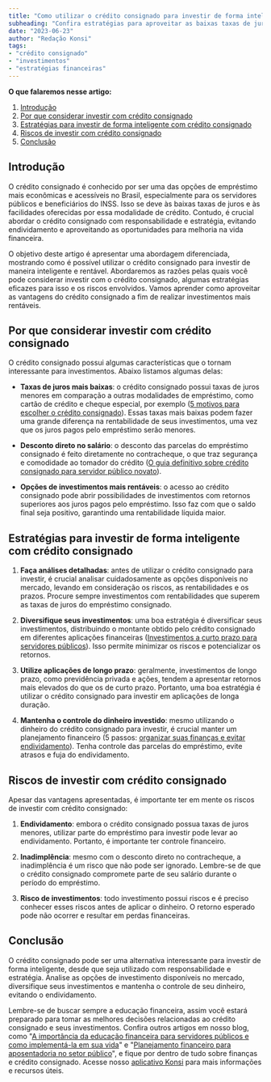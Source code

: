 ```yaml
---
title: "Como utilizar o crédito consignado para investir de forma inteligente"
subheading: "Confira estratégias para aproveitar as baixas taxas de juros do crédito consignado a fim de realizar investimentos mais rentáveis."
date: "2023-06-23"
author: "Redação Konsi"
tags:
- "crédito consignado"
- "investimentos"
- "estratégias financeiras"
---
```


**O que falaremos nesse artigo:**

1. [Introdução](#intro)
2. [Por que considerar investir com crédito consignado](#porque)
3. [Estratégias para investir de forma inteligente com crédito consignado](#estrategias)
4. [Riscos de investir com crédito consignado](#riscos)
5. [Conclusão](#conclusao)

<a name="intro"></a>
## Introdução

O crédito consignado é conhecido por ser uma das opções de empréstimo mais econômicas e acessíveis no Brasil, especialmente para os servidores públicos e beneficiários do INSS. Isso se deve às baixas taxas de juros e às facilidades oferecidas por essa modalidade de crédito. Contudo, é crucial abordar o crédito consignado com responsabilidade e estratégia, evitando endividamento e aproveitando as oportunidades para melhoria na vida financeira.

O objetivo deste artigo é apresentar uma abordagem diferenciada, mostrando como é possível utilizar o crédito consignado para investir de maneira inteligente e rentável. Abordaremos as razões pelas quais você pode considerar investir com o crédito consignado, algumas estratégias eficazes para isso e os riscos envolvidos. Vamos aprender como aproveitar as vantagens do crédito consignado a fim de realizar investimentos mais rentáveis.

<a name="porque"></a>
## Por que considerar investir com crédito consignado

O crédito consignado possui algumas características que o tornam interessante para investimentos. Abaixo listamos algumas delas:

- **Taxas de juros mais baixas**: o crédito consignado possui taxas de juros menores em comparação a outras modalidades de empréstimo, como cartão de crédito e cheque especial, por exemplo ([5 motivos para escolher o crédito consignado](https://www.konsi.com.br/postagens/5-motivos-para-escolher-o-credito-consignado-publico.html)). Essas taxas mais baixas podem fazer uma grande diferença na rentabilidade de seus investimentos, uma vez que os juros pagos pelo empréstimo serão menores.

- **Desconto direto no salário**: o desconto das parcelas do empréstimo consignado é feito diretamente no contracheque, o que traz segurança e comodidade ao tomador do crédito ([O guia definitivo sobre crédito consignado para servidor público novato](https://www.konsi.com.br/postagens/o-guia-definitivo-sobre-crdito-consignado-para-servidor-pblico-novato.html)).

- **Opções de investimentos mais rentáveis**: o acesso ao crédito consignado pode abrir possibilidades de investimentos com retornos superiores aos juros pagos pelo empréstimo. Isso faz com que o saldo final seja positivo, garantindo uma rentabilidade líquida maior.

<a name="estrategias"></a>
## Estratégias para investir de forma inteligente com crédito consignado

1. **Faça análises detalhadas**: antes de utilizar o crédito consignado para investir, é crucial analisar cuidadosamente as opções disponíveis no mercado, levando em consideração os riscos, as rentabilidades e os prazos. Procure sempre investimentos com rentabilidades que superem as taxas de juros do empréstimo consignado.

2. **Diversifique seus investimentos**: uma boa estratégia é diversificar seus investimentos, distribuindo o montante obtido pelo crédito consignado em diferentes aplicações financeiras ([Investimentos a curto prazo para servidores públicos](https://www.konsi.com.br/postagens/investimentos-a-curto-prazo-para-servidores-pblicos-opes-seguras-e-rentveis.html)). Isso permite minimizar os riscos e potencializar os retornos.

3. **Utilize aplicações de longo prazo**: geralmente, investimentos de longo prazo, como previdência privada e ações, tendem a apresentar retornos mais elevados do que os de curto prazo. Portanto, uma boa estratégia é utilizar o crédito consignado para investir em aplicações de longa duração.

4. **Mantenha o controle do dinheiro investido**: mesmo utilizando o dinheiro do crédito consignado para investir, é crucial manter um planejamento financeiro (5 passos: [organizar suas finanças e evitar endividamento](https://www.konsi.com.br/postagens/5-passos-para-organizar-suas-financas-e-evitar-endividamento.html)). Tenha controle das parcelas do empréstimo, evite atrasos e fuja do endividamento.

<a name="riscos"></a>
## Riscos de investir com crédito consignado

Apesar das vantagens apresentadas, é importante ter em mente os riscos de investir com crédito consignado:

1. **Endividamento**: embora o crédito consignado possua taxas de juros menores, utilizar parte do empréstimo para investir pode levar ao endividamento. Portanto, é importante ter controle financeiro.

2. **Inadimplência**: mesmo com o desconto direto no contracheque, a inadimplência é um risco que não pode ser ignorado. Lembre-se de que o crédito consignado compromete parte de seu salário durante o período do empréstimo.

3. **Risco de investimentos**: todo investimento possui riscos e é preciso conhecer esses riscos antes de aplicar o dinheiro. O retorno esperado pode não ocorrer e resultar em perdas financeiras.

<a name="conclusao"></a>
## Conclusão

O crédito consignado pode ser uma alternativa interessante para investir de forma inteligente, desde que seja utilizado com responsabilidade e estratégia. Analise as opções de investimento disponíveis no mercado, diversifique seus investimentos e mantenha o controle de seu dinheiro, evitando o endividamento.

Lembre-se de buscar sempre a educação financeira, assim você estará preparado para tomar as melhores decisões relacionadas ao crédito consignado e seus investimentos. Confira outros artigos em nosso blog, como "[A importância da educação financeira para servidores públicos e como implementá-la em sua vida](https://www.konsi.com.br/postagens/a-importncia-da-educao-financeira-para-servidores-pblicos-e-como-implement-la-em-sua-vida.html)" e "[Planejamento financeiro para aposentadoria no setor público](https://www.konsi.com.br/postagens/planejamento-financeiro-para-aposentadoria-no-setor-pblico.html)", e fique por dentro de tudo sobre finanças e crédito consignado. Acesse nosso [aplicativo Konsi](https://konsi.com.br/download) para mais informações e recursos úteis.